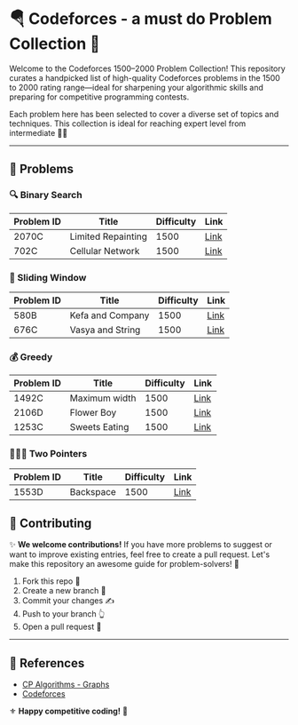 # 🪂 Codeforces - a must do Problem Collection 👑

Welcome to the Codeforces 1500–2000 Problem Collection! This repository curates a handpicked list of high-quality Codeforces problems in the 1500 to 2000 rating range—ideal for sharpening your algorithmic skills and preparing for competitive programming contests.

Each problem here has been selected to cover a diverse set of topics and techniques. This collection is ideal for reaching expert level from intermediate 🍹🍹

---

## 🧠 Problems

### 🔍 Binary Search

| Problem ID | Title                | Difficulty | Link                                                         |
|------------|---------------------|------------|--------------------------------------------------------------|
| 2070C      | Limited Repainting  | 1500       | [Link](https://codeforces.com/contest/2070/problem/C)        |
| 702C      | Cellular Network    | 1500       | [Link](https://codeforces.com/problemset/problem/702/C)        |

### 🚪 Sliding Window

| Problem ID | Title                | Difficulty | Link                                                         |
|------------|---------------------|------------|--------------------------------------------------------------|
| 580B      | Kefa and Company     | 1500       | [Link](https://codeforces.com/problemset/problem/580/B)      |
| 676C      | Vasya and String     | 1500       | [Link](https://codeforces.com/problemset/problem/676/C)      |

### 💰 Greedy

| Problem ID | Title                | Difficulty | Link                                                         |
|------------|---------------------|------------|--------------------------------------------------------------|
| 1492C      | Maximum width       | 1500       | [Link](https://codeforces.com/problemset/problem/1492/C)     |
| 2106D      | Flower Boy          | 1500       | [Link](https://codeforces.com/problemset/problem/2106/D)     |
| 1253C      | Sweets Eating       | 1500       | [Link](https://codeforces.com/problemset/problem/1253/C)     |

### 🧑‍🤝‍🧑 Two Pointers

| Problem ID | Title                | Difficulty | Link                                                         |
|------------|---------------------|------------|--------------------------------------------------------------|
| 1553D      | Backspace           | 1500       | [Link](https://codeforces.com/problemset/problem/1553/D)     |


## 💬 Contributing

✨ **We welcome contributions!** If you have more problems to suggest or want to improve existing entries, feel free to create a pull request. Let's make this repository an awesome guide for problem-solvers! 🤝

1. Fork this repo 🍴  
2. Create a new branch 🌳  
3. Commit your changes ✍️  
4. Push to your branch 👆  
5. Open a pull request 🔑

---

## 🔗 References

- [CP Algorithms - Graphs](https://cp-algorithms.com)
- [Codeforces](https://codeforces.com)

⚜️ **Happy competitive coding!** 📌
